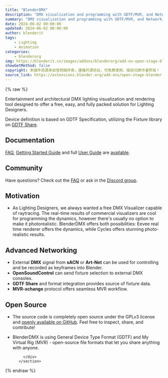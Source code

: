 ```yaml
---
title: "BlenderDMX"
description: "DMX visualization and programming with GDTF/MVR, and Networking"
summary: "DMX visualization and programming with GDTF/MVR, and Networking"
date: 2024-06-02 00:00:00
updated: 2024-06-02 00:00:00
author: blenderit
tags: 
    - Lighting
    - Animation
categories:
    - blenderorg
img: https://blenderit.cn/images/addons/blenderorg/add-on-open-stage-blender-dmx-v1.5.0.png
showGetMethod: false
copyright: 本插件资源来自官网插件库，遵循开源协议，可免费使用，版权归原作者所有！
source_link: https://extensions.blender.org/add-ons/open-stage-blender-dmx/
---
```


{% raw %}
<section id="about" class="mt-3">
            <div class="box style-rich-text">
              <p>Entertainment and architectural DMX lighting visualization and rendering tool designed to offer a free, easy, and fully packed solution for Lighting Designers.</p>
<p>Device definition is based on GDTF Specification, utilizing the Fixture library on <a rel="nofollow noopener noreferrer external" target="_blank" href="https://gdtf-share.com">GDTF Share</a>.</p>
<h2>Documentation</h2>
<p><a rel="nofollow noopener noreferrer external" target="_blank" href="https://blenderdmx.eu/docs/faq/">FAQ</a>, <a rel="nofollow noopener noreferrer external" target="_blank" href="https://blenderdmx.eu/docs/get_started/">Getting Started Guide</a> and full <a rel="nofollow noopener noreferrer external" target="_blank" href="https://blenderdmx.eu/docs/setup/">User Guide</a> are <a rel="nofollow noopener noreferrer external" target="_blank" href="https://blenderdmx.eu/docs/faq/">available</a>.</p>
<h2>Community</h2>
<p>Have questions? Check out the <a rel="nofollow noopener noreferrer external" target="_blank" href="https://blenderdmx.eu/docs/faq/">FAQ</a> or ask in the <a rel="nofollow noopener noreferrer external" target="_blank" href="https://discord.gg/FQVVyc45T9">Discord group</a>.</p>
<h2>Motivation</h2>
<ul>
<li>As Lighting Designers, we always wanted a free DMX Visualizer capable of raytracing. The real-time results of commercial visualizers are cool for programming the dynamics, however there's usually no option to make it photorealistic. BlenderDMX offers both possibilities: Eevee real time renderer offers the dynamics, while Cycles offers stunning photo-realistic results.</li>
</ul>
<h2>Advanced Networking</h2>
<ul>
<li>External <strong>DMX</strong> signal from <strong>sACN</strong> or <strong>Art-Net</strong> can be used for controlling and be recorded as keyframes into Blender.</li>
<li><strong>OpenSoundControl</strong> can send fixture selection to external DMX consoles.</li>
<li><strong>GDTF Share</strong> and format integration provides source of fixture data.</li>
<li><strong>MVR-xchange</strong> protocol offers seamless MVR workflow.</li>
</ul>
<h2>Open Source</h2>
<ul>
<li><p>The source code is completely open source under the GPLv3 license and <a rel="nofollow noopener noreferrer external" target="_blank" href="https://github.com/open-stage/blender-dmx">openly available on GitHub</a>. Feel free to inspect, share, and contribute!</p>
</li>
<li><p>BlenderDMX is using General Device Type Format (GDTF) and My Virtual Rig (MVR) - open-source file formats that let you share anything with anyone.</p>
</li>
</ul>

            </div>
          </section>
<div style="display: none">blenderorg</div>
{% endraw %}